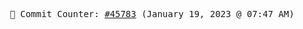 <p align="center">
    <samp>
        📮 Commit Counter: <a href="https://github.com/Javascript-void0/Javascript-void0/commits/main">#45783</a> (January 19, 2023 @ 07:47 AM)
    </samp>
</p>